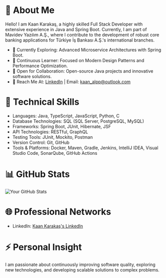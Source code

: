 # 💼 About Me
Hello! I am Kaan Karakaş, a highly skilled Full Stack Developer with extensive experience in Java and Spring Boot. Currently, I am part of Mavidev Yazılım A.Ş., where I contribute to the development of robust core banking applications for Türkiye İş Bankası A.Ş.'s international branches.

- 🚀 Currently Exploring: Advanced Microservice Architectures with Spring Boot.
- 🌱 Continuous Learner: Focused on Modern Design Patterns and Performance Optimization.
- 🤝 Open for Collaboration: Open-source Java projects and innovative software solutions.
- 📩 Reach Me At: [LinkedIn](https://www.linkedin.com/in/kaan-karaka%C5%9F-000226226) | Email: kaan_alpp@outlook.com

# 🔧 Technical Skills
- Languages: Java, TypeScript, JavaScript, Python, C
- Database Technologies: SQL (SQL Server, PostgreSQL, MySQL)
- Frameworks: Spring Boot, JUnit, Hibernate, JSF
- API Technologies: RESTful, GraphQL
- Testing Tools: JUnit, Mockito, Postman
- Version Control: Git, GitHub
- Tools & Platforms: Docker, Maven, Gradle, Jenkins, IntelliJ IDEA, Visual Studio Code, SonarQube, GitHub Actions

# 📊 GitHub Stats
![Your GitHub Stats](https://github-readme-stats.vercel.app/api?username=KaanKarakass&show_icons=true&theme=dark)

# 🌐 Professional Networks
- LinkedIn: [Kaan Karakaş's LinkedIn](https://www.linkedin.com/in/kaan-karaka%C5%9F-000226226)

# ⚡ Personal Insight
I am passionate about continuously improving software quality, exploring new technologies, and developing scalable solutions to complex problems.

